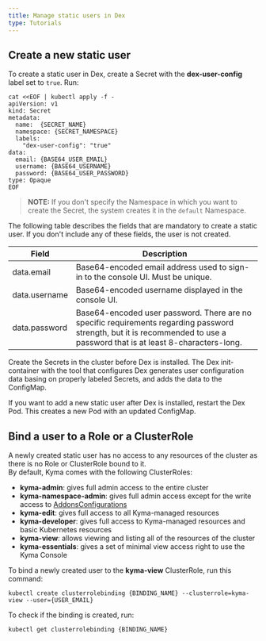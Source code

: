 ```yaml
---
title: Manage static users in Dex
type: Tutorials
---
```


## Create a new static user

To create a static user in Dex, create a Secret with the **dex-user-config** label set to `true`. Run:

```
cat <<EOF | kubectl apply -f -
apiVersion: v1
kind: Secret
metadata:
  name:  {SECRET_NAME}
  namespace: {SECRET_NAMESPACE}
  labels:
    "dex-user-config": "true"
data:
  email: {BASE64_USER_EMAIL}
  username: {BASE64_USERNAME}
  password: {BASE64_USER_PASSWORD}  
type: Opaque
EOF
```
>**NOTE:** If you don't specify the Namespace in which you want to create the Secret, the system creates it in the `default` Namespace.

The following table describes the fields that are mandatory to create a static user. If you don't include any of these fields, the user is not created.

|Field | Description |
|---|---|
| data.email | Base64-encoded email address used to sign-in to the console UI. Must be unique. |
| data.username | Base64-encoded username displayed in the console UI. |
| data.password | Base64-encoded user password. There are no specific requirements regarding password strength, but it is recommended to use a password that is at least 8-characters-long. |

Create the Secrets in the cluster before Dex is installed. The Dex init-container with the tool that configures Dex generates user configuration data basing on properly labeled Secrets, and adds the data to the ConfigMap.

If you want to add a new static user after Dex is installed, restart the Dex Pod. This creates a new Pod with an updated ConfigMap.

## Bind a user to a Role or a ClusterRole

A newly created static user has no access to any resources of the cluster as there is no Role or ClusterRole bound to it.  
By default, Kyma comes with the following ClusterRoles:

- **kyma-admin**: gives full admin access to the entire cluster
- **kyma-namespace-admin**: gives full admin access except for the write access to [AddonsConfigurations](/components/helm-broker#custom-resource-addons-configuration)
- **kyma-edit**: gives full access to all Kyma-managed resources
- **kyma-developer**: gives full access to Kyma-managed resources and basic Kubernetes resources
- **kyma-view**: allows viewing and listing all of the resources of the cluster
- **kyma-essentials**: gives a set of minimal view access right to use the Kyma Console

To bind a newly created user to the **kyma-view** ClusterRole, run this command:
```
kubectl create clusterrolebinding {BINDING_NAME} --clusterrole=kyma-view --user={USER_EMAIL}
```

To check if the binding is created, run:
```
kubectl get clusterrolebinding {BINDING_NAME}
```
